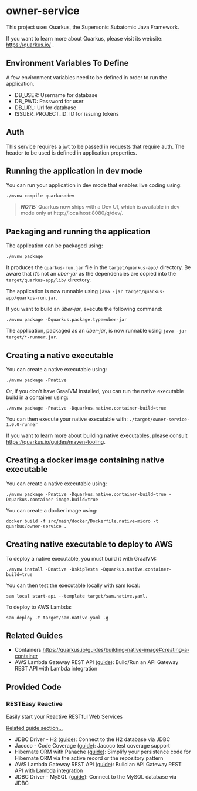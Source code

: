 # owner-service

This project uses Quarkus, the Supersonic Subatomic Java Framework.

If you want to learn more about Quarkus, please visit its website: https://quarkus.io/ .

## Environment Variables To Define
A few environment variables need to be defined in order to run the application.
- DB_USER: Username for database
- DB_PWD: Password for user
- DB_URL: Url for database
- ISSUER_PROJECT_ID: ID for issuing tokens

## Auth
This service requires a jwt to be passed in requests that require auth. The header to be used is defined in
application.properties.

## Running the application in dev mode

You can run your application in dev mode that enables live coding using:
```shell script
./mvnw compile quarkus:dev
```

> **_NOTE:_**  Quarkus now ships with a Dev UI, which is available in dev mode only at http://localhost:8080/q/dev/.

## Packaging and running the application

The application can be packaged using:
```shell script
./mvnw package
```
It produces the `quarkus-run.jar` file in the `target/quarkus-app/` directory.
Be aware that it’s not an _über-jar_ as the dependencies are copied into the `target/quarkus-app/lib/` directory.

The application is now runnable using `java -jar target/quarkus-app/quarkus-run.jar`.

If you want to build an _über-jar_, execute the following command:
```shell script
./mvnw package -Dquarkus.package.type=uber-jar
```

The application, packaged as an _über-jar_, is now runnable using `java -jar target/*-runner.jar`.

## Creating a native executable

You can create a native executable using: 
```shell script
./mvnw package -Pnative
```

Or, if you don't have GraalVM installed, you can run the native executable build in a container using: 
```shell script
./mvnw package -Pnative -Dquarkus.native.container-build=true
```

You can then execute your native executable with: `./target/owner-service-1.0.0-runner`

If you want to learn more about building native executables, please consult https://quarkus.io/guides/maven-tooling.

## Creating a docker image containing native executable

You can create a native executable using:
```shell script
./mvnw package -Pnative -Dquarkus.native.container-build=true -Dquarkus.container-image.build=true
```

You can create a docker image using:
```shell script
docker build -f src/main/docker/Dockerfile.native-micro -t quarkus/owner-service .
```

## Creating native executable to deploy to AWS

To deploy a native executable, you must build it with GraalVM:
```shell script
./mvnw install -Dnative -DskipTests -Dquarkus.native.container-build=true
```

You can then test the executable locally with sam local:
```shell script
sam local start-api --template target/sam.native.yaml.
```

To deploy to AWS Lambda:
```shell script
sam deploy -t target/sam.native.yaml -g
```

## Related Guides
- Containers https://quarkus.io/guides/building-native-image#creating-a-container
- AWS Lambda Gateway REST API ([guide](https://quarkus.io/guides/amazon-lambda-http)): Build/Run an API Gateway REST API with Lambda integration

## Provided Code

### RESTEasy Reactive

Easily start your Reactive RESTful Web Services

[Related guide section...](https://quarkus.io/guides/getting-started-reactive#reactive-jax-rs-resources)
- JDBC Driver - H2 ([guide](https://quarkus.io/guides/datasource)): Connect to the H2 database via JDBC
- Jacoco - Code Coverage ([guide](https://quarkus.io/guides/tests-with-coverage)): Jacoco test coverage support
- Hibernate ORM with Panache ([guide](https://quarkus.io/guides/hibernate-orm-panache)): Simplify your persistence code for Hibernate ORM via the active record or the repository pattern
- AWS Lambda Gateway REST API ([guide](https://quarkus.io/guides/amazon-lambda-http)): Build an API Gateway REST API with Lambda integration
- JDBC Driver - MySQL ([guide](https://quarkus.io/guides/datasource)): Connect to the MySQL database via JDBC

